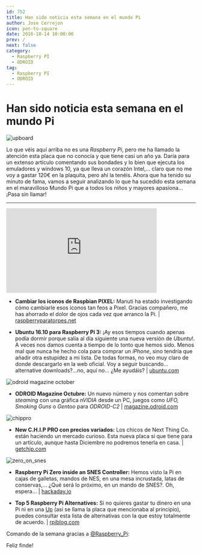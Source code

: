 ```yaml
---
id: 752
title: Han sido noticia esta semana en el mundo Pi
author: Jose Cerrejon
icon: pen-to-square
date: 2016-10-14 10:00:00
prev: /
next: false
category:
  - Raspberry PI
  - ODROID
tag:
  - Raspberry PI
  - ODROID
---
```


# Han sido noticia esta semana en el mundo Pi

![upboard](/images/2016/10/upboard.png)

Lo que véis aquí arriba no es una *Raspberry Pi*, pero me ha llamado la atención esta placa que no conocía y que tiene casi un año ya. Daría para un extenso artículo comentando sus bondades y lo bien que ejecuta los emuladores y windows 10, ya que lleva un corazón Intel,... claro que no me voy a gastar 120€ en la plaquita, pero ahí la tenéis. Ahora que ha tenido su minuto de fama, vamos a seguir analizando lo que ha sucedido esta semana en el maravilloso Mundo Pi que a todos los niños y mayores apasiona...¡Pasa sin llamar!

- - -
<iframe width="400" height="225" src="https://www.youtube.com/embed/DNMEaF2ASMo?rel=0" frameborder="0" allowfullscreen></iframe>

* **Cambiar los iconos de Raspbian PIXEL:** Manuti ha estado investigando cómo cambiarle esos iconos tan feos a Pixel. Gracias compañero, me has ahorrado el dolor de ojos cada vez que arranco la Pi. | [raspberryparatorpes.net](https://raspberryparatorpes.net/raspbian-2/cambiar-los-iconos-de-raspbian-pixel/)

* **Ubuntu 16.10 para Raspberry Pi 3:** ¡Ay esos tiempos cuando apenas podía dormir porque salía al día siguiente una nueva versión de *Ubuntu*!. A veces nos damos cuenta a tiempo de lo tonto que hemos sido. Menos mal que nunca he hecho cola para comprar un *iPhone*, sino tendría que añadir otra estupidez a mi lista. De todas formas, no veo muy claro de donde descargarlo en la web oficial. Voy a seguir buscando... alternative downloads?...no, aquí no... ¿Me ayudáis?  | [ubuntu.com](https://www.ubuntu.com)

![odroid magazine october](/images/2016/10/odroid_oct.png)

* **ODROID Magazine Octubre:** Un nuevo número y nos comentan sobre *steaming* con una gráfica *nVIDIA* desde un PC, juegos como *UFO, Smoking Guns* o *Gentoo* para *ODROID-C2* | [magazine.odroid.com](http://magazine.odroid.com/201610)

![chippro](/images/2016/10/chippro.png)

* **New C.H.I.P PRO con precios variados:** Los chicos de Next Thing Co. están haciendo un mercado curioso. Esta nueva placa si que tiene para un artículo, aunque hasta Diciembre no podremos tenerla en casa. | [getchip.com](https://getchip.com/pages/chippro)

![zero_on_snes](/images/2016/10/zero_on_snes.png)

* **Raspberry Pi Zero inside an SNES Controller:** Hemos visto la Pi en cajas de galletas, mandos de NES, en una mesa incrustada, latas de conservas,... ¿Qué será lo próximo, en un mando de SNES?. Oh, espera...  | [hackaday.io](https://hackaday.io/project/16288-raspberry-pi-zero-inside-an-snes-controller)

* **Top 5 Raspberry Pi Alternatives:** Si no quieres gastar tu dinero en una Pi ni en una [Up](http://www.up-board.org/) (así se llama la placa que mencionaba al principio), puedes consultar esta lista de alternativas con la que estoy totalmente de acuerdo. | [rpiblog.com](http://www.rpiblog.com/2016/10/top-5-raspberry-pi-alternatives.html)

Comando de la semana gracias a [@Raspberry_Pi](https://twitter.com/Raspberry_Pi/):




Feliz finde!